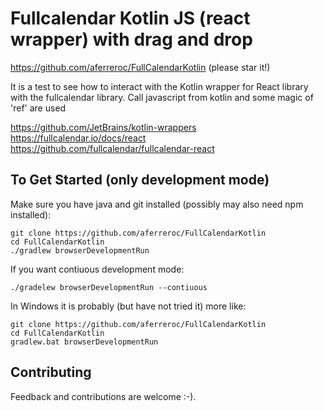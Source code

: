 # Fullcalendar Kotlin JS (react wrapper) with drag and drop

https://github.com/aferreroc/FullCalendarKotlin (please star it!)

It is a test to see how to interact with the Kotlin wrapper for React library 
with the fullcalendar library. Call javascript from kotlin and some magic of 'ref' are used

https://github.com/JetBrains/kotlin-wrappers
https://fullcalendar.io/docs/react
https://github.com/fullcalendar/fullcalendar-react


## To Get Started (only development mode)
Make sure you have java and git installed (possibly may also need npm installed):

    git clone https://github.com/aferreroc/FullCalendarKotlin
    cd FullCalendarKotlin
    ./gradlew browserDevelopmentRun

If you want contiuous development mode:

    ./gradelew browserDevelopmentRun --contiuous
    
In Windows it is probably (but have not tried it) more like:

    git clone https://github.com/aferreroc/FullCalendarKotlin
    cd FullCalendarKotlin
    gradlew.bat browserDevelopmentRun
    


## Contributing
Feedback and contributions are welcome :-). 

